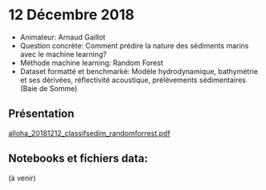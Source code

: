 # 12 Décembre 2018
- Animateur: Arnaud Gaillot
- Question concrète: Comment prédire la nature des sédiments marins avec le machine learning?
- Méthode machine learning: Random Forest
- Dataset formatté et benchmarké: Modèle hydrodynamique, bathymétrie et ses dérivées, réflectivité acoustique, prélèvements sédimentaires (Baie de Somme)

## Présentation
[alloha_20181212_classifsedim_randomforrest.pdf](https://github.com/amlb/amlb.github.io/blob/master/2018-12-12_RandomForests/alloha_20181212_classifsedim_randomforrest.pdf)

## Notebooks et fichiers data:

(à venir)
